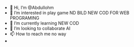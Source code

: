- 👋 Hi, I’m @Abdullohm
- 👀 I’m interested in  play game ND BILD NEW COD FOR WEB PROGRAMING
- 🌱 I’m currently learning  NEW COD 
- 💞️ I’m looking to collaborate AI
- 📫 How to reach me  no way
- 

<!---
Abdullohm/Abdullohm is a ✨ special ✨ repository because its `README.md` (this file) appears on your GitHub profile.
You can click the Preview link to take a look at your changes.
--->

